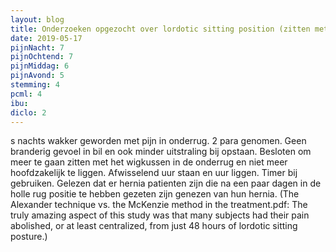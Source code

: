 ```yaml
---
layout: blog
title: Onderzoeken opgezocht over lordotic sitting position (zitten met holle rug)
date: 2019-05-17
pijnNacht: 7
pijnOchtend: 7
pijnMiddag: 6
pijnAvond: 5
stemming: 4
pcml: 4
ibu: 
diclo: 2
---
```


s nachts wakker geworden met pijn in onderrug. 2 para genomen. Geen branderig gevoel in bil en ook minder uitstraling bij opstaan. Besloten om meer te gaan zitten met het wigkussen in de onderrug en niet meer hoofdzakelijk te liggen. Afwisselend uur staan en uur liggen. Timer bij gebruiken. Gelezen dat er hernia patienten zijn die na een paar dagen in de holle rug positie te hebben gezeten zijn genezen van hun hernia. (The Alexander technique vs. the McKenzie method in the treatment.pdf: The truly amazing aspect of this study was that many subjects had their pain abolished, or at least centralized, from just 48 hours of lordotic sitting posture.)

